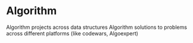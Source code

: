 # Algorithm
Algorithm projects across data structures
Algorithm solutions to problems across different platforms (like codewars, Algoexpert)
